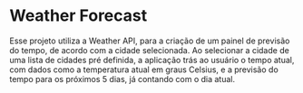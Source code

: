 <h1>Weather Forecast</h1>
<p>Esse projeto utiliza a Weather API, para a criação de um painel de previsão do tempo, de acordo com a cidade selecionada. Ao selecionar a cidade de uma lista de cidades pré definida, a aplicação trás ao usuário o tempo atual, com dados como a temperatura atual em graus Celsius, e a previsão do tempo para os próximos 5 dias, já contando com o dia atual.</p>

